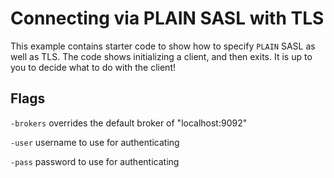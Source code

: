 Connecting via PLAIN SASL with TLS
===

This example contains starter code to show how to specify `PLAIN` SASL as well
as TLS. The code shows initializing a client, and then exits. It is up to you
to decide what to do with the client!

## Flags

`-brokers` overrides the default broker of "localhost:9092"

`-user` username to use for authenticating

`-pass` password to use for authenticating

